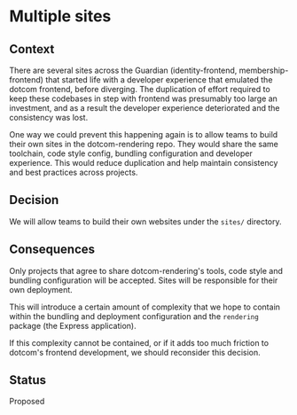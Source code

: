 # Multiple sites

## Context

There are several sites across the Guardian (identity-frontend, membership-frontend) that started life with a developer experience that emulated the dotcom frontend, before diverging. The duplication of effort required to keep these codebases in step with frontend was presumably too large an investment, and as a result the developer experience deteriorated and the consistency was lost.

One way we could prevent this happening again is to allow teams to build their own sites in the dotcom-rendering repo. They would share the same toolchain, code style config, bundling configuration and developer experience. This would reduce duplication and help maintain consistency and best practices across projects.

## Decision

We will allow teams to build their own websites under the `sites/` directory.

## Consequences

Only projects that agree to share dotcom-rendering's tools, code style and bundling configuration will be accepted. Sites will be responsible for their own deployment.

This will introduce a certain amount of complexity that we hope to contain within the bundling and deployment configuration and the `rendering` package (the Express application).

If this complexity cannot be contained, or if it adds too much friction to dotcom's frontend development, we should reconsider this decision.

## Status

Proposed
